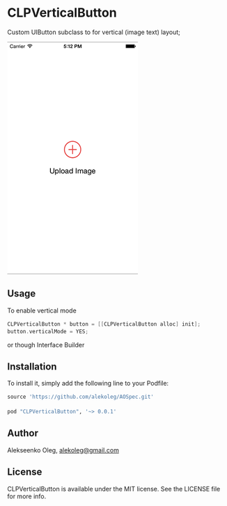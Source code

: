 # CLPVerticalButton

Custom UIButton subclass to for vertical (image text) layout;

![Screenshot](Screenshot/shot.png)

## Usage

To enable vertical mode 

```objective-c
CLPVerticalButton * button = [[CLPVerticalButton alloc] init];
button.verticalMode = YES;
```

or though Interface Builder


## Installation

To install it, simply add the following line to your Podfile:

```ruby
source 'https://github.com/alekoleg/AOSpec.git'

pod "CLPVerticalButton", '~> 0.0.1'
```

## Author

Alekseenko Oleg, alekoleg@gmail.com

## License

CLPVerticalButton is available under the MIT license. See the LICENSE file for more info.
